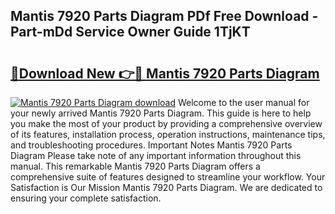 ## Mantis 7920 Parts Diagram PDf Free Download - Part-mDd Service Owner Guide 1TjKT

# <h2><a href="http://dfkxmc.blite.top/?on=Mantis+7920+Parts+Diagram">🔗Download New 👉🔴 Mantis 7920 Parts Diagram</a></h2>

[![Mantis 7920 Parts Diagram download](https://i.imgur.com/lujVjoI.png)](http://dfkxmc.blite.top/?on=Mantis+7920+Parts+Diagram)
Welcome to the user manual for your newly arrived Mantis 7920 Parts Diagram. This guide is here to help you make the most of your product by providing a comprehensive overview of its features, installation process, operation instructions, maintenance tips, and troubleshooting procedures. Important Notes Mantis 7920 Parts Diagram Please take note of any important information throughout this manual. This remarkable Mantis 7920 Parts Diagram offers a comprehensive suite of features designed to streamline your workflow. Your Satisfaction is Our Mission Mantis 7920 Parts Diagram. We are dedicated to ensuring your complete satisfaction.
